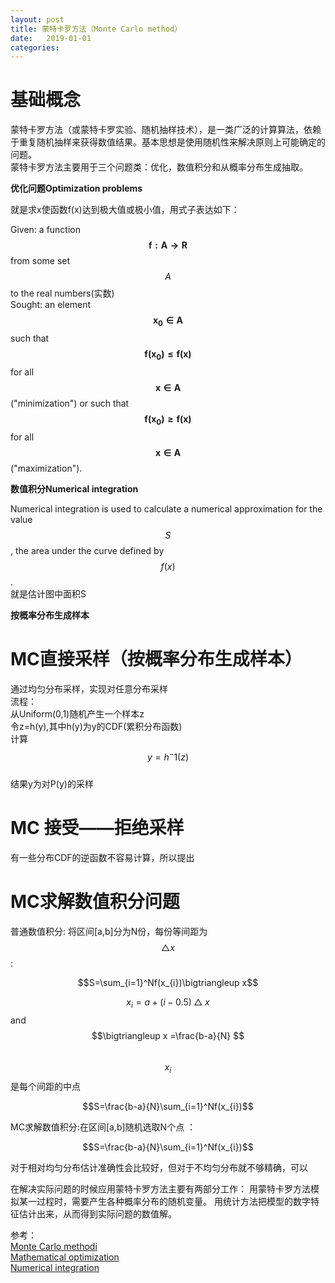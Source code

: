 ```yaml
---
layout: post
title: 蒙特卡罗方法（Monte Carlo method）
date:   2019-01-01
categories: 
---
```


# 基础概念   

蒙特卡罗方法（或蒙特卡罗实验、随机抽样技术），是一类广泛的计算算法，依赖于重复随机抽样来获得数值结果。基本思想是使用随机性来解决原则上可能确定的问题。   
蒙特卡罗方法主要用于三个问题类：优化，数值积分和从概率分布生成抽取。    

**优化问题Optimization problems**   

就是求x使函数f(x)达到极大值或极小值，用式子表达如下：  

Given: a function $$\mathbf{f:A \to R}$$ from some set $$A$$ to the real numbers(实数)   
Sought: an element $$\mathbf{x_{0} \in A}$$ such that $$\mathbf{f(x_{0})\le f(x)}$$ for all $$\mathbf{x \in A}$$ ("minimization") or such that $$\mathbf{f(x_{0}) \ge f(x)}$$ for all $$\mathbf{x \in A}$$("maximization").

**数值积分Numerical integration**    

Numerical integration is used to calculate a numerical approximation for the value $$S$$, the area under the curve defined by$$f(x)$$.  
就是估计图中面积S   

**按概率分布生成样本** 

# MC直接采样（按概率分布生成样本）   

通过均匀分布采样，实现对任意分布采样     
流程：   
从Uniform(0,1)随机产生一个样本z  
令z=h(y),其中h(y)为y的CDF(累积分布函数)    
计算$$y=h^-1(z)$$     
结果y为对P(y)的采样   


# MC 接受——拒绝采样   
有一些分布CDF的逆函数不容易计算，所以提出

# MC求解数值积分问题   

普通数值积分: 将区间[a,b]分为N份，每份等间距为$$\bigtriangleup x$$:     

$$S=\sum_{i=1}^Nf(x_{i})\bigtriangleup x$$    

$$x_{i} = a+(i-0.5)\bigtriangleup x $$ and $$\bigtriangleup x =\frac{b-a}{N} $$     
$$x_{i}$$是每个间距的中点   

$$S=\frac{b-a}{N}\sum_{i=1}^Nf(x_{i})$$   

MC求解数值积分:在区间[a,b]随机选取N个点 ：  

$$S=\frac{b-a}{N}\sum_{i=1}^Nf(x_{i})$$  

对于相对均匀分布估计准确性会比较好，但对于不均匀分布就不够精确，可以



在解决实际问题的时候应用蒙特卡罗方法主要有两部分工作：
用蒙特卡罗方法模拟某一过程时，需要产生各种概率分布的随机变量。
 用统计方法把模型的数字特征估计出来，从而得到实际问题的数值解。

参考：  
[Monte Carlo methodi](https://en.wikipedia.org/wiki/Monte_Carlo_method)       
[Mathematical optimization](https://en.wikipedia.org/wiki/Mathematical_optimization)    
[Numerical integration](https://en.wikipedia.org/wiki/Numerical_integration)  
